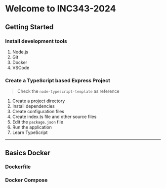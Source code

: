 # Welcome to INC343-2024

## Getting Started

### Install development tools
1) Node.js
2) Git
3) Docker
4) VSCode

### Create a TypeScript based Express Project
>Check the `node-typescript-template` as reference
1) Create a project directory
2) Install dependencies
3) Create configuration files
4) Create index.ts file and other source files
5) Edit the `package.json` file
6) Run the application
7) Learn TypeScript

---

## Basics Docker

### Dockerfile

### Docker Compose
